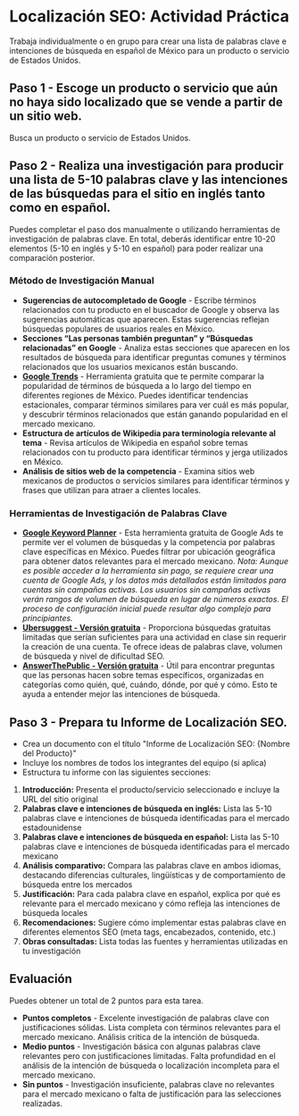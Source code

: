 # Localización SEO: Actividad Práctica
Trabaja individualmente o en grupo para crear una lista de palabras clave e intenciones de búsqueda en español de México para un producto o servicio de Estados Unidos.

## Paso 1 - Escoge un producto o servicio que aún no haya sido localizado que se vende a partir de un sitio web. 
Busca un producto o servicio de Estados Unidos.

## Paso 2 - Realiza una investigación para producir una lista de 5-10 palabras clave y las intenciones de las búsquedas para el sitio en inglés tanto como en español. 
Puedes completar el paso dos manualmente o utilizando herramientas de investigación de palabras clave. En total, deberás identificar entre 10-20 elementos (5-10 en inglés y 5-10 en español) para poder realizar una comparación posterior.

### Método de Investigación Manual
- **Sugerencias de autocompletado de Google** - Escribe términos relacionados con tu producto en el buscador de Google y observa las sugerencias automáticas que aparecen. Estas sugerencias reflejan búsquedas populares de usuarios reales en México.
-	**Secciones “Las personas también preguntan” y “Búsquedas relacionadas” en Google** - Analiza estas secciones que aparecen en los resultados de búsqueda para identificar preguntas comunes y términos relacionados que los usuarios mexicanos están buscando.
-	**[Google Trends](https://trends.google.com/trends/)** - Herramienta gratuita que te permite comparar la popularidad de términos de búsqueda a lo largo del tiempo en diferentes regiones de México. Puedes identificar tendencias estacionales, comparar términos similares para ver cuál es más popular, y descubrir términos relacionados que están ganando popularidad en el mercado mexicano.
-	**Estructura de artículos de Wikipedia para terminología relevante al tema** - Revisa artículos de Wikipedia en español sobre temas relacionados con tu producto para identificar términos y jerga utilizados en México.
-	**Análisis de sitios web de la competencia** - Examina sitios web mexicanos de productos o servicios similares para identificar términos y frases que utilizan para atraer a clientes locales.

### Herramientas de Investigación de Palabras Clave
-	**[Google Keyword Planner](https://support.google.com/google-ads/answer/7337243?hl=es-MX)** - Esta herramienta gratuita de Google Ads te permite ver el volumen de búsquedas y la competencia por palabras clave específicas en México. Puedes filtrar por ubicación geográfica para obtener datos relevantes para el mercado mexicano. *Nota: Aunque es posible acceder a la herramienta sin pago, se requiere crear una cuenta de Google Ads, y los datos más detallados están limitados para cuentas sin campañas activas. Los usuarios sin campañas activas verán rangos de volumen de búsqueda en lugar de números exactos. El proceso de configuración inicial puede resultar algo complejo para principiantes.*
-	**[Ubersuggest - Versión gratuita](https://neilpatel.com/ubersuggest/)** - Proporciona búsquedas gratuitas limitadas que serían suficientes para una actividad en clase sin requerir la creación de una cuenta. Te ofrece ideas de palabras clave, volumen de búsqueda y nivel de dificultad SEO.
-	**[AnswerThePublic - Versión gratuita](https://answerthepublic.com)** - Útil para encontrar preguntas que las personas hacen sobre temas específicos, organizadas en categorías como quién, qué, cuándo, dónde, por qué y cómo. Esto te ayuda a entender mejor las intenciones de búsqueda.

## Paso 3 - Prepara tu Informe de Localización SEO.
-	Crea un documento con el título "Informe de Localización SEO: {Nombre del Producto}"
-	Incluye los nombres de todos los integrantes del equipo (si aplica)
-	Estructura tu informe con las siguientes secciones:
1.	**Introducción:** Presenta el producto/servicio seleccionado e incluye la URL del sitio original
2.	**Palabras clave e intenciones de búsqueda en inglés:** Lista las 5-10 palabras clave e intenciones de búsqueda identificadas para el mercado estadounidense
3.	**Palabras clave e intenciones de búsqueda en español:** Lista las 5-10 palabras clave e intenciones de búsqueda identificadas para el mercado mexicano
4.	**Análisis comparativo:** Compara las palabras clave en ambos idiomas, destacando diferencias culturales, lingüísticas y de comportamiento de búsqueda entre los mercados
5.	**Justificación:** Para cada palabra clave en español, explica por qué es relevante para el mercado mexicano y cómo refleja las intenciones de búsqueda locales
6.	**Recomendaciones:** Sugiere cómo implementar estas palabras clave en diferentes elementos SEO (meta tags, encabezados, contenido, etc.)
7.	**Obras consultadas:** Lista todas las fuentes y herramientas utilizadas en tu investigación

## Evaluación
Puedes obtener un total de 2 puntos para esta tarea.
-	**Puntos completos** - Excelente investigación de palabras clave con justificaciones sólidas. Lista completa con términos relevantes para el mercado mexicano. Análisis critica de la intención de búsqueda.
-	**Medio puntos** - Investigación básica con algunas palabras clave relevantes pero con justificaciones limitadas. Falta profundidad en el análisis de la intención de búsqueda o localización incompleta para el mercado mexicano.
-	**Sin puntos** - Investigación insuficiente, palabras clave no relevantes para el mercado mexicano o falta de justificación para las selecciones realizadas.
